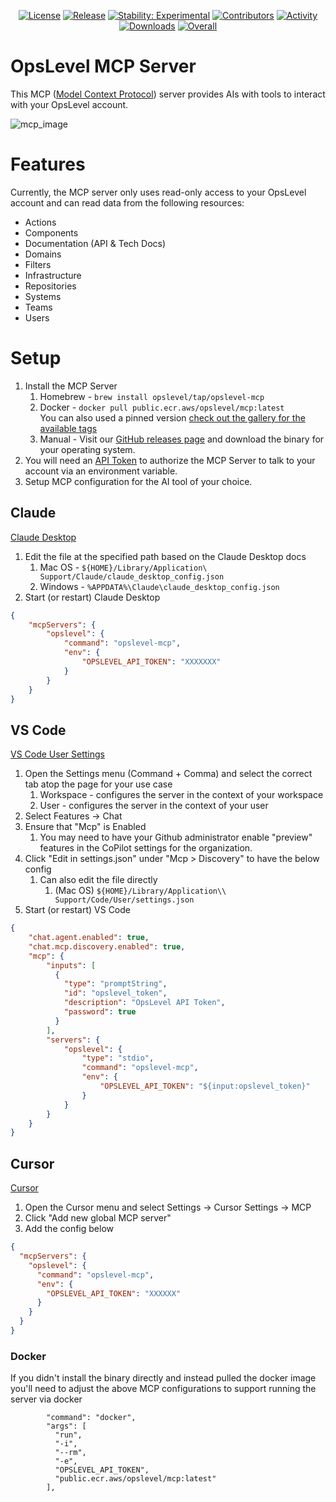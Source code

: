 <p align="center">
    <a href="https://github.com/OpsLevel/opslevel-mcp/blob/main/LICENSE">
        <img src="https://img.shields.io/github/license/OpsLevel/opslevel-mcp.svg" alt="License" /></a>
    <a href="https://GitHub.com/OpsLevel/opslevel-mcp/releases/">
        <img src="https://img.shields.io/github/v/release/OpsLevel/opslevel-mcp" alt="Release" /></a>
    <a href="https://masterminds.github.io/stability/experimental.html">
        <img src="https://masterminds.github.io/stability/experimental.svg" alt="Stability: Experimental" /></a>
    <a href="https://github.com/OpsLevel/opslevel-mcp/graphs/contributors">
        <img src="https://img.shields.io/github/contributors/OpsLevel/opslevel-mcp" alt="Contributors" /></a>
    <a href="https://github.com/OpsLevel/opslevel-mcp/pulse">
        <img src="https://img.shields.io/github/commit-activity/m/OpsLevel/opslevel-mcp" alt="Activity" /></a>
    <a href="https://github.com/OpsLevel/opslevel-mcp/releases">
        <img src="https://img.shields.io/github/downloads/OpsLevel/opslevel-mcp/total" alt="Downloads" /></a>
    <a href="https://app.opslevel.com/services/opslevel_mcp/maturity-report">
        <img src="https://img.shields.io/endpoint?style=flat&url=https%3A%2F%2Fapp.opslevel.com%2Fapi%2Fservice_level%2Fdlmj6PlFjehv6iLE6IQtEGXi_uz3LF9rA5nxb35wiY8" alt="Overall" /></a>
</p>


# OpsLevel MCP Server

This MCP ([Model Context Protocol](https://modelcontextprotocol.io/introduction)) server provides AIs with tools to interact with your OpsLevel account.

![mcp_image](https://github.com/user-attachments/assets/dd936eef-80c2-42a5-8d04-9ca9c2de8e76)

# Features

Currently, the MCP server only uses read-only access to your OpsLevel account and can read data from the following resources:

- Actions
- Components
- Documentation (API & Tech Docs)
- Domains
- Filters
- Infrastructure
- Repositories
- Systems
- Teams
- Users

# Setup

1. Install the MCP Server
   1. Homebrew - `brew install opslevel/tap/opslevel-mcp`
   2. Docker - `docker pull public.ecr.aws/opslevel/mcp:latest`  
      You can also used a pinned version [check out the gallery for the available tags](https://gallery.ecr.aws/opslevel/mcp) 
   3. Manual - Visit our [GitHub releases page](https://github.com/OpsLevel/opslevel-mcp/releases) and download the binary for your operating system.
2. You will need an [API Token](https://app.opslevel.com/api_tokens) to authorize the MCP Server to talk to your account via an environment variable.
3. Setup MCP configuration for the AI tool of your choice.

## Claude

[Claude Desktop](https://modelcontextprotocol.io/quickstart/user)

1. Edit the file at the specified path based on the Claude Desktop docs
   1. Mac OS - `${HOME}/Library/Application\ Support/Claude/claude_desktop_config.json`
   2. Windows - `%APPDATA%\Claude\claude_desktop_config.json`
2. Start (or restart) Claude Desktop

```json
{
    "mcpServers": {
        "opslevel": {
            "command": "opslevel-mcp",
            "env": {
                "OPSLEVEL_API_TOKEN": "XXXXXXX"
            }
        }
    }
}
```

## VS Code

[VS Code User Settings](https://code.visualstudio.com/docs/copilot/chat/mcp-servers#_finding-mcp-servers)

1. Open the Settings menu (Command + Comma) and select the correct tab atop the page for your use case
   1. Workspace - configures the server in the context of your workspace
   2. User - configures the server in the context of your user
2. Select Features → Chat
3. Ensure that "Mcp" is Enabled
   1. You may need to have your Github administrator enable "preview" features in the CoPilot settings for the organization.
4. Click "Edit in settings.json" under "Mcp > Discovery" to have the below config
   1. Can also edit the file directly
      1. (Mac OS)  `${HOME}/Library/Application\\ Support/Code/User/settings.json`
5. Start (or restart) VS Code

```json
{
    "chat.agent.enabled": true,
    "chat.mcp.discovery.enabled": true,
    "mcp": {
        "inputs": [
          {
            "type": "promptString",
            "id": "opslevel_token",
            "description": "OpsLevel API Token",
            "password": true
          }
        ],
        "servers": {
            "opslevel": {
                "type": "stdio",
                "command": "opslevel-mcp",
                "env": {
                    "OPSLEVEL_API_TOKEN": "${input:opslevel_token}"
                }
            }
        }
    }
}
```

## Cursor

[Cursor](https://docs.cursor.com/context/model-context-protocol)

1. Open the Cursor menu and select Settings → Cursor Settings → MCP
2. Click "Add new global MCP server"
3. Add the config below

```json
{
  "mcpServers": {
    "opslevel": {
      "command": "opslevel-mcp",  
      "env": {
        "OPSLEVEL_API_TOKEN": "XXXXXX"
      }
    }
  }
}
```

### Docker

If you didn't install the binary directly and instead pulled the docker image you'll need to adjust the above MCP configurations to support running the server via docker

```
        "command": "docker",
        "args": [
          "run",
          "-i",
          "--rm",
          "-e",
          "OPSLEVEL_API_TOKEN",
          "public.ecr.aws/opslevel/mcp:latest"
        ],
```
